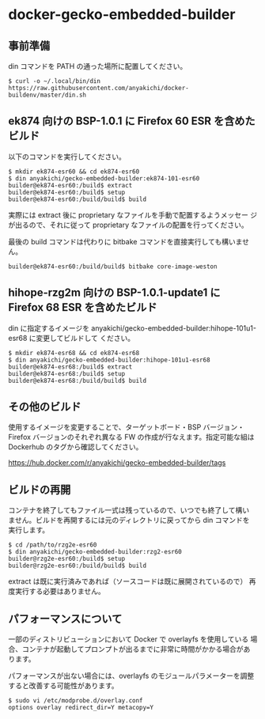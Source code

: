 # docker-gecko-embedded-builder

## 事前準備

din コマンドを PATH の通った場所に配置してください。

```
$ curl -o ~/.local/bin/din https://raw.githubusercontent.com/anyakichi/docker-buildenv/master/din.sh
```

## ek874 向けの BSP-1.0.1 に Firefox 60 ESR を含めたビルド

以下のコマンドを実行してください。

```
$ mkdir ek874-esr60 && cd ek874-esr60
$ din anyakichi/gecko-embedded-builder:ek874-101-esr60
builder@ek874-esr60:/build$ extract
builder@ek874-esr60:/build$ setup
builder@ek874-esr60:/build/build$ build
```

実際には extract 後に proprietary なファイルを手動で配置するようメッセー
ジが出るので、それに従って proprietary なファイルの配置を行ってください。

最後の build コマンドは代わりに bitbake コマンドを直接実行しても構いませ
ん。

```
builder@ek874-esr60:/build/build$ bitbake core-image-weston
```

## hihope-rzg2m 向けの BSP-1.0.1-update1 に Firefox 68 ESR を含めたビルド

din に指定するイメージを
anyakichi/gecko-embedded-builder:hihope-101u1-esr68 に変更してビルドして
ください。

```
$ mkdir ek874-esr68 && cd ek874-esr68
$ din anyakichi/gecko-embedded-builder:hihope-101u1-esr68
builder@ek874-esr68:/build$ extract
builder@ek874-esr68:/build$ setup
builder@ek874-esr68:/build/build$ build
```


## その他のビルド

使用するイメージを変更することで、ターゲットボード・BSP バージョン・
Firefox バージョンのそれぞれ異なる FW の作成が行なえます。指定可能な組は
Dockerhub のタグから確認してください。

https://hub.docker.com/r/anyakichi/gecko-embedded-builder/tags


## ビルドの再開

コンテナを終了してもファイル一式は残っているので、いつでも終了して構い
ません。ビルドを再開するには元のディレクトリに戻ってから din コマンドを
実行します。

```
$ cd /path/to/rzg2e-esr60
$ din anyakichi/gecko-embedded-builder:rzg2-esr60
builder@rzg2e-esr60:/build$ setup
builder@rzg2e-esr60:/build/build$ build
```

extract は既に実行済みであれば（ソースコードは既に展開されているので）
再度実行する必要はありません。


## パフォーマンスについて

一部のディストリビューションにおいて Docker で overlayfs を使用している
場合、コンテナが起動してプロンプトが出るまでに非常に時間がかかる場合があ
ります。

パフォーマンスが出ない場合には、overlayfs のモジュールパラメーターを調整
すると改善する可能性があります。

```
$ sudo vi /etc/modprobe.d/overlay.conf
options overlay redirect_dir=Y metacopy=Y
```
